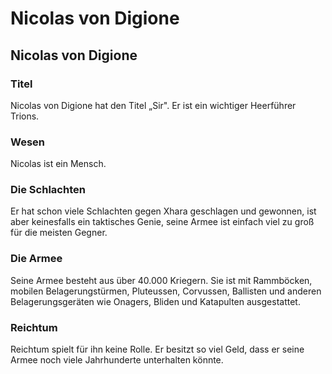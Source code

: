 # Nicolas von Digione

## Nicolas von Digione

### Titel

Nicolas von Digione hat den Titel „Sir". Er ist ein wichtiger Heerführer Trions.

### Wesen

Nicolas ist ein Mensch.

### Die Schlachten

Er hat schon viele Schlachten gegen Xhara geschlagen und gewonnen, ist aber keinesfalls ein taktisches Genie, seine Armee ist einfach viel zu groß für die meisten Gegner.

### Die Armee

Seine Armee besteht aus über 40.000 Kriegern. Sie ist mit Rammböcken, mobilen Belagerungstürmen, Pluteussen, Corvussen, Ballisten und anderen Belagerungsgeräten wie Onagers, Bliden und Katapulten ausgestattet.

### Reichtum

Reichtum spielt für ihn keine Rolle. Er besitzt so viel Geld, dass er seine Armee noch viele Jahrhunderte unterhalten könnte.

